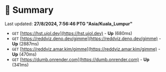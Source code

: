 # 📖 Summary
Last updated: **27/8/2024, 7:56:46 PTG "Asia/Kuala_Lumpur"**

- `GET` [https://hst.ujol.dev](https://hst.ujol.dev) - **Up** (680ms)
- `GET` [https://reddviz.deno.dev/gimme](https://reddviz.deno.dev/gimme) - **Up** (2887ms)
- `GET` [https://reddviz.amar.kim/gimme](https://reddviz.amar.kim/gimme) - **Up** (470ms)
- `GET` [https://dumb.onrender.com](https://dumb.onrender.com) - **Up** (341ms)
